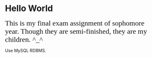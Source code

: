 # Hello World

<font style="font-family: serif" size="5">This is my final exam assignment of sophomore year. Though they are semi-finished, they are my children. ^_^</font>

Use MySQL RDBMS.
